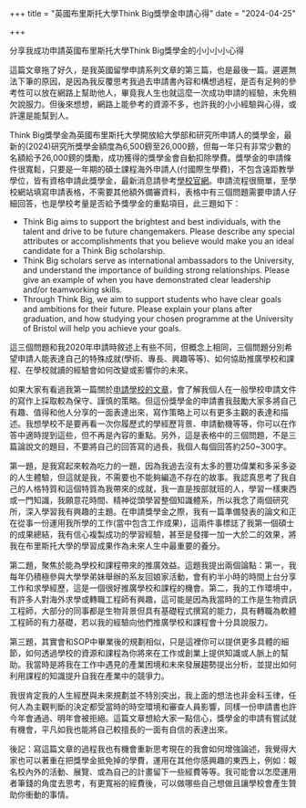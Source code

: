 +++
title = "英國布里斯托大學Think Big獎學金申請心得"
date = "2024-04-25"

+++

分享我成功申請英國布里斯托大學Think Big獎學金的小小小小心得
<!--more-->

這篇文章拖了好久，是我英國留學申請系列文章的第三篇，也是最後一篇。遲遲無法下筆的原因，是因為我反覆思考我過去申請書內容和構想過程，是否有足夠的參考性可以放在網路上幫助他人，畢竟我人生也就這麼一次成功申請的經驗，未免稍欠說服力。但後來想想，網路上能參考的資源不多，也許我的小小經驗與心得，或許還是能幫到人。

Think Big獎學金為英國布里斯托大學開放給大學部和研究所申請人的獎學金，最新的(2024)研究所獎學金額度為6,500鎊至26,000鎊，但每一年只有非常少數的名額給予26,000鎊的獎勵，成功獲得的獎學金會自動扣除學費。獎學金的申請條件很寬鬆，只要是一年期的碩士課程海外申請人(付國際生學費)，不包含遠距教學學位，皆有資格申請此獎學金，最新消息請參考[學校官網](https://www.bristol.ac.uk/students/support/finances/scholarships/think-big-postgraduate/)。申請流程很簡單，至學校網站填寫申請表格，不需要其他額外備審資料，表格中有三個問題需要申請人仔細回答，也是學校考量是否給予獎學金的重點項目，此三題如下：

- Think Big aims to support the brightest and best individuals, with the talent and drive to be future changemakers. Please describe any special attributes or accomplishments that you believe would make you an ideal candidate for a Think Big scholarship.
- Think Big scholars serve as international ambassadors to the University, and understand the importance of building strong relationships. Please give an example of when you have demonstrated clear leadership and/or teamworking skills.
- Through Think Big, we aim to support students who have clear goals and ambitions for their future. Please explain your plans after graduation, and how studying your chosen programme at the University of Bristol will help you achieve your goals.

這三個問題和我2020年申請時敘述上有些不同，但概念上相同，三個問題分別希望申請人能表達自己的特殊成就(學術、專長、興趣等等)、如何協助推廣學校和課程、在學校就讀的經驗會如何改變或影響你的未來。

如果大家有看過我第一篇關於[申請學校的文章](https://yo80106.github.io/posts/study-abroad/)，會了解我個人在一般學校申請文件的寫作上採取較為保守、謹慎的策略。但這份獎學金的申請書我鼓勵大家多將自己有趣、值得和他人分享的一面表達出來，寫作策略上可以有更多主觀的表達和描述。我想學校不是要再看一次你履歷式的學經歷背景、申請動機等等，你可以在作答中適時提到這些，但不再是內容的重點。另外，這是表格中的三個問題，不是三篇論說文的題目，不要將自己的回答寫的過長，我個人每個回答約250~300字。

第一題，是我寫起來較為吃力的一題，因為我過去沒有太多的豐功偉業和多采多姿的人生體驗，但這就是我，不需要也不能夠編造不存在的故事。我認真思考了我自己的人格特質和這個特質為我帶來的成就，我一直是按部就班的人，學習一樣東西或一門知識，我願意花時間、精神從頭學習整個知識體系，所以我念了兩個研究所，深入學習我有興趣的主題。在申請獎學金之際，我有一篇準備發表的論文和正在從事一份運用我所學的工作(當中包含工作成果)，這兩件事標誌了我第一個碩士的成果總結，我有信心複製成功的學習經驗，甚至是發揮一加一大於二的效果，將我在布里斯托大學的學習成果作為未來人生中最重要的養分。

第二題，聚焦於能為學校和課程帶來的推廣效益。這題我提出兩個論點：第一，我每年仍積極參與大學學弟妹舉辦的系友回娘家活動，會有約半小時的時間上台分享工作和求學經歷，這是一個很好推廣學校和課程的機會。第二，我的工作環境中，有許多人對海外求學或轉職工程師有興趣，這可能是因為我當時的工作是生物資訊工程師，大部分的同事都是生物背景但具有基礎程式撰寫的能力，具有轉職為軟體工程師的有力基礎，若以我的經驗向他們推廣學校和課程會十分具說服力。

第三題，其實會和SOP中畢業後的規劃相似，只是這裡你可以提供更多具體的細節，如何透過學校的資源和課程為你將來在工作或創業上提供知識或人脈上的幫助。我當時是將我在工作中遇見的產業困境和未來發展趨勢提出分析，並提出如何利用課程的知識提升自我在產業中的競爭力。

我很肯定我的人生經歷與未來規劃並不特別突出，我上面的想法也非金科玉律，任何人為主觀判斷的決定都受當時的時空環境和審查人員影響，同樣一份申請書也許今年會通過、明年會被拒絕。這篇文章想給大家一點信心，獎學金的申請有嘗試就有機會，平凡如我也能將自己較擅長的一面有自信的表達出來。

後記：寫這篇文章的過程我也有機會重新思考現在的我會如何增強論述，我覺得大家也可以著重在把獎學金抵免掉的學費，運用在其他你感興趣的東西上，例如：報名校內外的活動、展覽、或為自己的計畫留下一些經費等等。我可能會以怎麼運用者筆錢的角度去思考，有更寬裕的經費後，可以做哪些自己想做且讓學校會產生贊助你衝動的事情。
